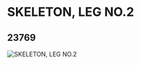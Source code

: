 # SKELETON, LEG NO.2
## 23769
![SKELETON, LEG NO.2](https://lc-www-live-s.legocdn.com/media/bricks/5/2/6124849.jpg)